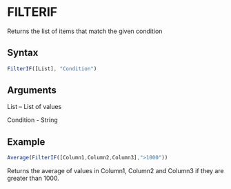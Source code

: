 # FILTERIF

Returns the list of items that match the given condition

## Syntax

```javascript
FilterIF([List], "Condition")
```

## Arguments

List – List of values&#x20;

Condition - String

## Example

```javascript
Average(FilterIF([Column1,Column2,Column3],">1000"))
```

Returns the average of values in Column1, Column2 and Column3 if they are greater than 1000.
